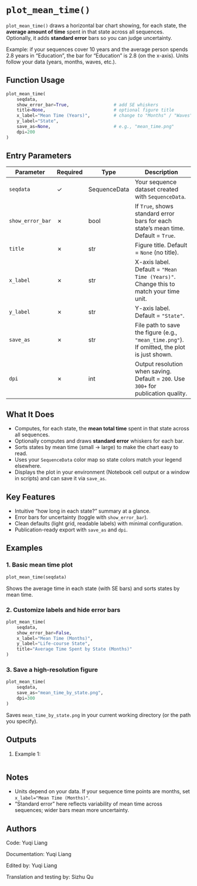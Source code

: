<!--
 * @Author: Yuqi Liang dawson1900@live.com
 * @Date: 2025-09-12 13:58:00
 * @LastEditors: Yuqi Liang dawson1900@live.com
 * @LastEditTime: 2025-09-12 14:00:01
 * @FilePath: /SequenzoWebsite/docs/en/visualization/plot_mean_time.md
 * @Description: 这是默认设置,请设置`customMade`, 打开koroFileHeader查看配置 进行设置: https://github.com/OBKoro1/koro1FileHeader/wiki/%E9%85%8D%E7%BD%AE
-->
# `plot_mean_time()`

`plot_mean_time()` draws a horizontal bar chart showing, for each state, the **average amount of time** spent in that state across all sequences. Optionally, it adds **standard error** bars so you can judge uncertainty.

Example: if your sequences cover 10 years and the average person spends 2.8 years in “Education”, the bar for “Education” is 2.8 (on the x-axis). Units follow your data (years, months, waves, etc.).

## Function Usage

```python
plot_mean_time(
    seqdata,
    show_error_bar=True,                 # add SE whiskers
    title=None,                          # optional figure title
    x_label="Mean Time (Years)",         # change to "Months" / "Waves" as needed
    y_label="State",
    save_as=None,                        # e.g., "mean_time.png"
    dpi=200
)
```

## Entry Parameters

| Parameter        | Required | Type         | Description                                                                                 |
| ---------------- | -------- | ------------ | ------------------------------------------------------------------------------------------- |
| `seqdata`        | ✓        | SequenceData | Your sequence dataset created with `SequenceData`.                                          |
| `show_error_bar` | ✗        | bool         | If `True`, shows standard error bars for each state’s mean time. Default = `True`.          |
| `title`          | ✗        | str          | Figure title. Default = `None` (no title).                                                  |
| `x_label`        | ✗        | str          | X-axis label. Default = `"Mean Time (Years)"`. Change this to match your time unit.         |
| `y_label`        | ✗        | str          | Y-axis label. Default = `"State"`.                                                          |
| `save_as`        | ✗        | str          | File path to save the figure (e.g., `"mean_time.png"`). If omitted, the plot is just shown. |
| `dpi`            | ✗        | int          | Output resolution when saving. Default = `200`. Use `300+` for publication quality.         |

## What It Does

* Computes, for each state, the **mean total time** spent in that state across all sequences.
* Optionally computes and draws **standard error** whiskers for each bar.
* Sorts states by mean time (small → large) to make the chart easy to read.
* Uses your `SequenceData` color map so state colors match your legend elsewhere.
* Displays the plot in your environment (Notebook cell output or a window in scripts) and can save it via `save_as`.

## Key Features

* Intuitive “how long in each state?” summary at a glance.
* Error bars for uncertainty (toggle with `show_error_bar`).
* Clean defaults (light grid, readable labels) with minimal configuration.
* Publication-ready export with `save_as` and `dpi`.

## Examples

### 1. Basic mean time plot

```python
plot_mean_time(seqdata)
```

Shows the average time in each state (with SE bars) and sorts states by mean time.

### 2. Customize labels and hide error bars

```python
plot_mean_time(
    seqdata,
    show_error_bar=False,
    x_label="Mean Time (Months)",
    y_label="Life-course State",
    title="Average Time Spent by State (Months)"
)
```

### 3. Save a high-resolution figure

```python
plot_mean_time(
    seqdata,
    save_as="mean_time_by_state.png",
    dpi=300
)
```

Saves `mean_time_by_state.png` in your current working directory (or the path you specify).

## Outputs
1. Example 1:
```python

```

## Notes

* Units depend on your data. If your sequence time points are months, set `x_label="Mean Time (Months)"`.
* “Standard error” here reflects variability of mean time across sequences; wider bars mean more uncertainty.

## Authors

Code: Yuqi Liang

Documentation: Yuqi Liang

Edited by: Yuqi Liang

Translation and testing by: Sizhu Qu
